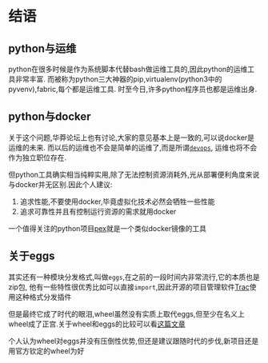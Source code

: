 # 结语

## python与运维

python在很多时候是作为系统脚本代替bash做运维工具的,因此python的运维工具非常丰富.
而被称为python三大神器的pip,virtualenv(python3中的pyvenv),fabric,每个都是运维工具.
时至今日,许多python程序员也都是运维出身.

## python与docker

关于这个问题,华莽论坛上也有讨论,大家的意见基本上是一致的,可以说docker是运维的未来.
而以后的运维也不会是简单的运维了,而是所谓[`devops`](https://en.wikipedia.org/wiki/DevOps),
运维也将不会作为独立职位存在.

但python工具确实相当纯粹实用,除了无法控制资源消耗外,光从部署便利角度来说与docker并无区别.因此个人建议:

1. 追求性能,不要使用docker,毕竟虚拟化技术必然会牺牲一些性能
2. 追求可靠性并且有控制运行资源的需求就用docker

一个值得关注的python项目[pex](https://github.com/pantsbuild/pex)就是一个类似docker镜像的工具

## 关于eggs

其实还有一种模块分发格式,叫做`eggs`,在之前的一段时间内非常流行,它的本质也是zip包,
他有一些特性很优秀比如可以直接`import`,因此开源的项目管理软件[Trac](https://trac.edgewall.org/)使用这种格式分发插件

但是最终它成了时代的眼泪,wheel虽然没有实质上取代eggs,但至少在名义上wheel成了正宫.关于wheel和eggs的比较可以看[这篇文章](https://packaging.python.org/technical/#wheel-vs-egg)

个人认为wheel对eggs并没有压倒性优势,但还是建议跟随时代的步伐,新项目还是用官方钦定的wheel为好
